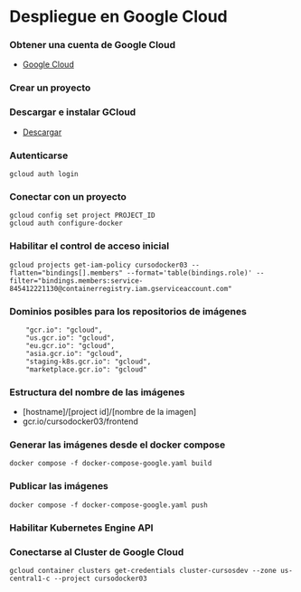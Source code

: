 # Despliegue en Google Cloud

### Obtener una cuenta de Google Cloud

- [Google Cloud](https://cloud.google.com)

### Crear un proyecto

### Descargar e instalar GCloud

- [Descargar](https://dl.google.com/dl/cloudsdk/channels/rapid/GoogleCloudSDKInstaller.exe?hl=Es)

### Autenticarse

```
gcloud auth login
```

### Conectar con un proyecto

```
gcloud config set project PROJECT_ID
gcloud auth configure-docker
```

### Habilitar el control de acceso inicial

```
gcloud projects get-iam-policy cursodocker03 --flatten="bindings[].members" --format='table(bindings.role)' --filter="bindings.members:service-845412221130@containerregistry.iam.gserviceaccount.com"
```

### Dominios posibles para los repositorios de imágenes

```
    "gcr.io": "gcloud",
    "us.gcr.io": "gcloud",
    "eu.gcr.io": "gcloud",
    "asia.gcr.io": "gcloud",
    "staging-k8s.gcr.io": "gcloud",
    "marketplace.gcr.io": "gcloud"
```

### Estructura del nombre de las imágenes

- [hostname]/[project id]/[nombre de la imagen]
- gcr.io/cursodocker03/frontend

### Generar las imágenes desde el docker compose

```
docker compose -f docker-compose-google.yaml build
```

### Publicar las imágenes

```
docker compose -f docker-compose-google.yaml push
```

### Habilitar Kubernetes Engine API

### Conectarse al Cluster de Google Cloud

```
gcloud container clusters get-credentials cluster-cursosdev --zone us-central1-c --project cursodocker03
```

